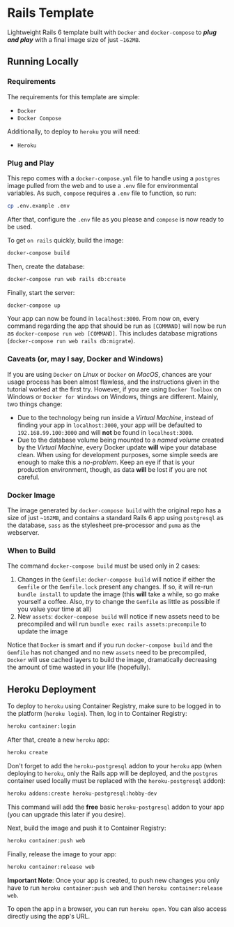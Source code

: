 # Rails Template

Lightweight Rails 6 template built with `Docker` and `docker-compose` to **_plug and play_** with a final image size of just `~162MB`.

## Running Locally

### Requirements

The requirements for this template are simple:

* `Docker`
* `Docker Compose`

Additionally, to deploy to `heroku` you will need:

* `Heroku`

### Plug and Play

This repo comes with a `docker-compose.yml` file to handle using a `postgres` image pulled from the web and to use a `.env` file for environmental variables. As such, `compose` requires a `.env` file to function, so run:

```sh
cp .env.example .env
```

After that, configure the `.env` file as you please and `compose` is now ready to be used.

To get `on rails` quickly, build the image:

```sh
docker-compose build
```

Then, create the database:

```sh
docker-compose run web rails db:create
```

Finally, start the server:

```sh
docker-compose up
```

Your app can now be found in `localhost:3000`. From now on, every command regarding the app that should be run as `[COMMAND]` will now be run as `docker-compose run web [COMMAND]`. This includes database migrations (`docker-compose run web rails db:migrate`).

### Caveats (or, may I say, Docker and Windows)

If you are using `Docker` on _Linux_ or `Docker` on _MacOS_, chances are your usage process has been almost flawless, and the instructions given in the tutorial worked at the first try. However, if you are using `Docker Toolbox` on Windows or `Docker for Windows` on Windows, things are different. Mainly, two things change:

* Due to the technology being run inside a _Virtual Machine_, instead of finding your app in `localhost:3000`, your app will be defaulted to `192.168.99.100:3000` and will **not** be found in `localhost:3000`.
* Due to the database volume being mounted to a _named volume_ created by the _Virtual Machine_, every Docker update **will** wipe your database clean. When using for development purposes, some simple seeds are enough to make this a _no-problem_. Keep an eye if that is your production environment, though, as data **will** be lost if you are not careful.

### Docker Image

The image generated by `docker-compose build` with the original repo has a size of just `~162MB`, and contains a standard Rails 6 app using `postgresql` as the database, `sass` as the stylesheet pre-processor and `puma` as the webserver.

### When to Build

The command `docker-compose build` must be used only in 2 cases:

1. Changes in the `Gemfile`: `docker-compose build` will notice if either the `Gemfile` or the `Gemfile.lock` present any changes. If so, it will re-run `bundle install` to update the image (this **will** take a while, so go make yourself a coffee. Also, _try_ to change the `Gemfile` as little as possible if you value your time at all)
2. New `assets`: `docker-compose build` will notice if new assets need to be precompiled and will run `bundle exec rails assets:precompile` to update the image

Notice that `Docker` is smart and if you run `docker-compose build` and the `Gemfile` has not changed and no new `assets` need to be precompiled, `Docker` will use cached layers to build the image, dramatically decreasing the amount of time wasted in your life (hopefully).

## Heroku Deployment

To deploy to `heroku` using Container Registry, make sure to be logged in to the platform (`heroku login`). Then, log in to Container Registry:

```sh
heroku container:login
```

After that, create a new `heroku` app:

```sh
heroku create
```

Don't forget to add the `heroku-postgresql` addon to your `heroku` app (when deploying to `heroku`, only the Rails app will be deployed, and the `postgres` container used locally must be replaced with the `heroku-postgresql` addon):

```sh
heroku addons:create heroku-postgresql:hobby-dev
```

This command will add the **free** basic `heroku-postgresql` addon to your app (you can upgrade this later if you desire).

Next, build the image and push it to Container Registry:

```sh
heroku container:push web
```

Finally, release the image to your app:

```sh
heroku container:release web
```

**Important Note**: Once your app is created, to push new changes you only have to run `heroku container:push web` and then `heroku container:release web`.

To open the app in a browser, you can run `heroku open`. You can also access directly using the app's URL.
